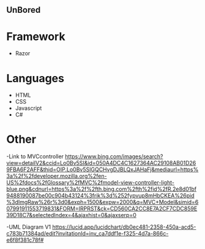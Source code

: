 ## UnBored

# Framework
* Razor

# Languages
* HTML
* CSS
* Javascript
* C#
# Other
-Link to MVCcontroller
https://www.bing.com/images/search?view=detailV2&ccid=Lo0Bv5SI&id=050A4DC4C1627364AC29108AB01D269FBA6F2AFF&thid=OIP.Lo0Bv5SIGQCHvgDJBLQxJAHaFj&mediaurl=https%3a%2f%2fdeveloper.mozilla.org%2fen-US%2fdocs%2fGlossary%2fMVC%2fmodel-view-controller-light-blue.png&cdnurl=https%3a%2f%2fth.bing.com%2fth%2fid%2fR.2e8d01bf9488190087be00c904b43124%3frik%3d%252fypvup8mHbCKEA%26pid%3dImgRaw%26r%3d0&exph=1500&expw=2000&q=MVC+Model&simid=607991911553719831&FORM=IRPRST&ck=CD560CA2CC8E7A2CF7CDC859E39D18C7&selectedIndex=4&ajaxhist=0&ajaxserp=0

-UML Diagram V1
https://lucid.app/lucidchart/db0ec481-2358-450a-acd5-c783b71384ad/edit?invitationId=inv_ca7ddf1e-f325-4d7a-866c-e6f8f381c78f#
